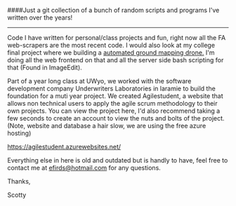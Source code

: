 ####Just a git collection of a bunch of random scripts and programs I've written over the years!
<hr>
Code I have written for personal/class projects and fun, right now all the FA web-scrapers are the most recent code. I would also look at
my college final project where we building a <a href="https://github.com/UWYO-Fall15-Sr-Design-Drone/CoscSrDesignDrones">automated ground mapping drone.</a> I'm doing all the web frontend on that and all the server side bash scripting for that (Found in ImageEdit).

Part of a year long class at UWyo, we worked with the software development company Underwriters Laboratories in laramie to build the foundation for a muti year project. We created Agilestudent, a website that allows non technical users to apply the agile scrum methodology to their own projects. You can view the project here, I'd also recommend taking a few seconds to create an account to view the nuts and bolts of the project. (Note, website and database a hair slow, we are using the free azure hosting)

https://agilestudent.azurewebsites.net/

Everything else in here is old and outdated but is handly to have, feel free to contact me at efirds@hotmail.com
for any questions. 

Thanks,

Scotty 
